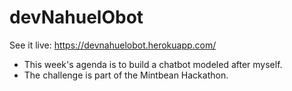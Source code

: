# devNahuelObot

See it live: https://devnahuelobot.herokuapp.com/

* This week's agenda is to build a chatbot modeled after myself.
* The challenge is part of the Mintbean Hackathon.
